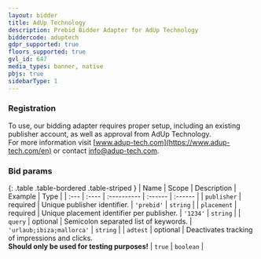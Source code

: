 ```yaml
---
layout: bidder
title: AdUp Technology
description: Prebid Bidder Adapter for AdUp Technology
biddercode: aduptech
gdpr_supported: true
floors_supported: true
gvl_id: 647
media_types: banner, native
pbjs: true
sidebarType: 1
---
```


### Registration

To use, our bidding adapter requires proper setup, including an existing publisher account, as well as approval from AdUp Technology.<br/>For more information visit [www.adup-tech.com](https://www.adup-tech.com/en) or contact [info@adup-tech.com](mailto:info@adup-tech.com).

### Bid params

{: .table .table-bordered .table-striped }
| Name | Scope | Description | Example | Type |
| :--- | :---- | :---------- | :------ | :------ |
| `publisher` | required | Unique publisher identifier. | `'prebid'` | `string` |
| `placement` | required | Unique placement identifier per publisher. | `'1234'` | `string` |
| `query` | optional | Semicolon separated list of keywords. | `'urlaub;ibiza;mallorca'` | `string` |
| `adtest` | optional | Deactivates tracking of impressions and clicks.<br/>**Should only be used for testing purposes!** | `true` | `boolean` |

